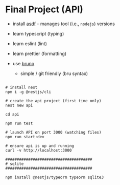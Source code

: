# Final Project (API)

* install [asdf](https://asdf-vm.com/guide/introduction.html) - manages tool
  (i.e., `nodejs`) versions

* learn typescript (typing)
* learn eslint (lint)
* learn prettier (formatting)

* use [bruno](https://www.usebruno.com)
    * simple / git friendly (bru syntax)

```shell

# install nest
npm i -g @nestjs/cli

# create the api project (first time only)
nest new api

cd api

npm run test

# launch API on port 3000 (watching files)
npm run start:dev

# ensure api is up and running
curl -v http://localhost:3000

######################################
# sqlite
######################################

npm install @nestjs/typeorm typeorm sqlite3


```